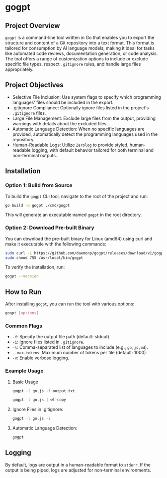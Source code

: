 # gogpt

## Project Overview

`gogpt` is a command-line tool written in Go that enables you to export the structure and content of a Git repository into a text format. This format is tailored for consumption by AI language models, making it ideal for tasks like automated code reviews, documentation generation, or code analysis. The tool offers a range of customization options to include or exclude specific file types, respect `.gitignore` rules, and handle large files appropriately.

## Project Objectives

- Selective File Inclusion: Use system flags to specify which programming languages' files should be included in the export.
- .gitignore Compliance: Optionally ignore files listed in the project's `.gitignore` files.
- Large File Management: Exclude large files from the output, providing warnings with details about the excluded files.
- Automatic Language Detection: When no specific languages are provided, automatically detect the programming languages used in the repository.
- Human-Readable Logs: Utilize `Zerolog` to provide styled, human-readable logging, with default behavior tailored for both terminal and non-terminal outputs.

## Installation

### Option 1: Build from Source

To build the `gogpt` CLI tool, navigate to the root of the project and run:

```bash
go build -o gogpt ./cmd/gogpt
```

This will generate an executable named `gogpt` in the root directory.

### Option 2: Download Pre-built Binary

You can download the pre-built binary for Linux (amd64) using curl and make it executable with the following commands:

```bash
sudo curl -L https://github.com/daemonp/gogpt/releases/download/v1/gogpt_linux_amd64 -o /usr/local/bin/gogpt
sudo chmod 755 /usr/local/bin/gogpt
```

To verify the installation, run:

```bash
gogpt --version
```

## How to Run

After installing `gogpt`, you can run the tool with various options:

```bash
gogpt [options]
```

### Common Flags

- `-f`: Specify the output file path (default: stdout).
- `-i`: Ignore files listed in `.gitignore`.
- `-l`: Comma-separated list of languages to include (e.g., `go,js,md`).
- `--max-tokens`: Maximum number of tokens per file (default: 1000).
- `-v`: Enable verbose logging.

### Example Usage

1. Basic Usage
   ```bash
   gogpt -l go,js -f output.txt
   ```

   ```bash
   gogpt -l go,js | wl-copy
   ```

2. Ignore Files in .gitignore:
   ```bash
   gogpt -l go,js -i
   ```

3. Automatic Language Detection:
   ```bash
   gogpt
   ```

## Logging

By default, logs are output in a human-readable format to `stderr`. If the output is being piped, logs are adjusted for non-terminal environments.

